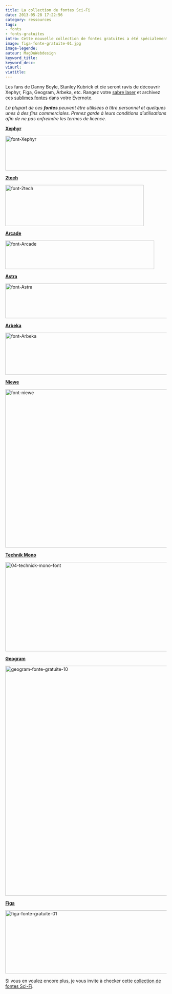 ```yaml
---
title: La collection de fontes Sci-Fi
date: 2013-05-28 17:22:56
category: ressources
tags:
- fonts
- fonts-gratuites
intro: Cette nouvelle collection de fontes gratuites a été spécialement conçue pour les aficionados de science-fiction.
image: figa-fonte-gratuite-01.jpg
image-legende:
auteur: MagDuWebdesign
keyword_title:
keyword_desc:
viaurl:
viatitle:
---
```


<p>Les fans de&nbsp;Danny Boyle,&nbsp;Stanley Kubrick et cie seront ravis de découvrir Xephyr, Figa, Geogram,&nbsp;Arbeka, etc. Rangez votre <a href="http://scotch.io/demos/pure-css3-star-wars-lightsaber-checkboxes" target="_blank">sabre laser</a> et archivez ces <a title="Fonte Helvetica, 11 alternatives méconnues" href="http://magazineduwebdesign.com/fonte-helvetica-alternative-typographique">sublimes fontes</a> dans votre Evernote.</p>
<p><em> La plupart de ces&nbsp;<strong>fontes&nbsp;</strong>peuvent être utilisées à titre personnel et quelques unes à&nbsp;des fins commerciales.&nbsp;Prenez garde à leurs conditions d’utilisations afin de ne pas enfreindre les termes de licence.</em></p>
<p><a href="http://www.urbanfonts.com/fonts/Xephyr.htm" target="_blank"><strong>Xephyr</strong></a></p>
<p><img title="font-Xephyr" src="https://s3-eu-west-1.amazonaws.com/mdw-img/large/font-Xephyr.jpg" alt="font-Xephyr" width="518" height="108"></p>
<p><strong><a href="http://www.urbanfonts.com/fonts/2tech.htm" target="_blank">2tech</a></strong></p>
<p><img title="font-2tech" src="https://s3-eu-west-1.amazonaws.com/mdw-img/large/font-2tech.jpg" alt="font-2tech" width="432" height="128"></p>
<p><strong><a href="http://www.urbanfonts.com/fonts/Arcade.htm" target="_blank">Arcade</a></strong></p>
<p><img title="font-Arcade" src="https://s3-eu-west-1.amazonaws.com/mdw-img/large/font-Arcade.jpg" alt="font-Arcade" width="465" height="89"></p>
<p><a href="http://www.urbanfonts.com/fonts/Astra.htm" target="_blank"><strong>Astra</strong></a></p>
<p><img title="font-Astra" src="https://s3-eu-west-1.amazonaws.com/mdw-img/large/font-Astra.jpg" alt="font-Astra" width="512" height="108"></p>
<p><a href="http://www.urbanfonts.com/fonts/Arbeka.htm" target="_blank"><strong>Arbeka</strong></a></p>
<p><img title="font-Arbeka" src="https://s3-eu-west-1.amazonaws.com/mdw-img/large//font-Arbeka.jpg" alt="font-Arbeka" width="526" height="131"></p>
<p><strong><a title="Font gratuite Niewe" href="http://www.behance.net/gallery/NIEWE-free-font/7014233" target="_blank">Niewe</a></strong></p>
<p><img title="font-niewe" src="https://s3-eu-west-1.amazonaws.com/mdw-img/large/font-niewe.jpg" alt="font-niewe" width="555" height="493"></p>
<p><strong><a title="Technik Mono" href="http://www.myfonts.com/fonts/carnoky/technik-mono/" target="_blank">Technik Mono</a></strong></p>
<p><img title="04-technick-mono-font" src="https://s3-eu-west-1.amazonaws.com/mdw-img/large/04-technick-mono-font.jpg" alt="04-technick-mono-font" width="555" height="278"></p>
<p><strong><a title="Geogram-fonte-gratuite" href="http://www.behance.net/gallery/geogram-typeface-free-font/5920909" target="_blank">Geogram</a></strong></p>
<p><img title="geogram-fonte-gratuite-10" src="https://s3-eu-west-1.amazonaws.com/mdw-img/large/geogram-fonte-gratuite-10.jpg" alt="geogram-fonte-gratuite-10" width="555" height="716"></p>
<p><strong><a title="Figa-fonte-gratuite" href="http://talent.adweek.com/gallery/Figa-Free-Font/4382703" target="_blank">Figa</a></strong></p>
<p><img title="figa-fonte-gratuite-01" src="https://s3-eu-west-1.amazonaws.com/mdw-img/large/figa-fonte-gratuite-01.jpg" alt="figa-fonte-gratuite-01" width="555" height="197"></p>
<p>Si vous en voulez encore plus, je vous invite à checker cette <a href="https://typekit.com/lists/sci-fi" target="_blank">collection de fontes Sci-Fi</a>.</p>